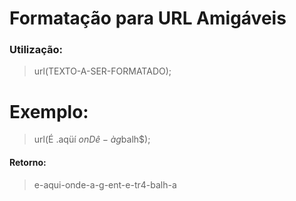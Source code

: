 # Formatação para URL Amigáveis

### Utilização:

> url(TEXTO-A-SER-FORMATADO);

# Exemplo:

> url(É .aqüí $onDê- à g%ent!@e tr4$balh$);

#### Retorno:

> e-aqui-onde-a-g-ent-e-tr4-balh-a

